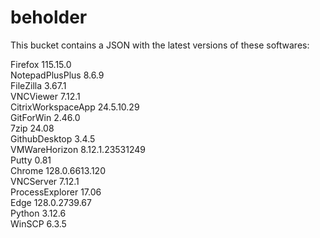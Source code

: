 # beholder
This bucket contains a JSON with the latest versions of these softwares:

Firefox            115.15.0         
NotepadPlusPlus    8.6.9            
FileZilla          3.67.1           
VNCViewer          7.12.1           
CitrixWorkspaceApp 24.5.10.29       
GitForWin          2.46.0           
7zip               24.08            
GithubDesktop      3.4.5            
VMWareHorizon      8.12.1.23531249  
Putty              0.81             
Chrome             128.0.6613.120   
VNCServer          7.12.1           
ProcessExplorer    17.06            
Edge               128.0.2739.67    
Python             3.12.6           
WinSCP             6.3.5            



